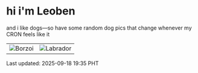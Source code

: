 # hi i'm Leoben

and i like dogs—so have some random dog pics that change whenever my CRON feels like it

|  |  |
|--------|----------|
| ![Borzoi](https://random-dog-vercel.vercel.app/api/random-borzoi?v=1758195324) | ![Labrador](https://random-dog-vercel.vercel.app/api/random-labrador?v=1758195324) |

Last updated: 2025-09-18 19:35 PHT
